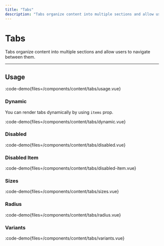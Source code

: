 ```yaml
---
title: "Tabs"
description: "Tabs organize content into multiple sections and allow users to navigate between them."
---
```


# Tabs

Tabs organize content into multiple sections and allow users to navigate between them.

---

## Usage

:code-demo{files=/components/content/tabs/usage.vue}

### Dynamic

You can render tabs dynamically by using `items` prop.

:code-demo{files=/components/content/tabs/dynamic.vue}

### Disabled

:code-demo{files=/components/content/tabs/disabled.vue}

### Disabled Item

:code-demo{files=/components/content/tabs/disabled-item.vue}

### Sizes

:code-demo{files=/components/content/tabs/sizes.vue}

### Radius

:code-demo{files=/components/content/tabs/radius.vue}

### Variants

:code-demo{files=/components/content/tabs/variants.vue}
